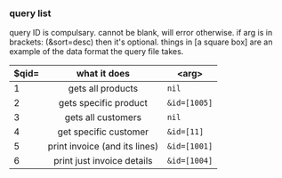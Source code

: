 ### query list ###

query ID is compulsary. cannot be blank, will error otherwise.
if arg is in brackets: (&sort=desc) then it's optional.
things in [a square box] are an example of the data format the query file takes.


$qid= | what it does | \<arg\> |
--- | :---: | --- 
1 | gets all products | `nil`
2 | gets specific product | `&id=[1005]`
3 | gets all customers | `nil`
4 | get specific customer | `&id=[11]`
5 | print invoice (and its lines) | `&id=[1001]`
6 | print just invoice details | `&id=[1004]`